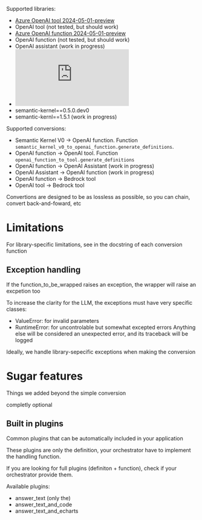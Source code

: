 Supported libraries:
* [Azure OpenAI tool 2024-05-01-preview](https://learn.microsoft.com/en-us/azure/ai-services/openai/how-to/function-calling?tabs=python-new#defining-functions)
* OpenAI tool (not tested, but should work)
* [Azure OpenAI function 2024-05-01-preview](https://learn.microsoft.com/en-us/azure/ai-services/openai/how-to/function-calling?tabs=python-new#defining-functions)
* OpenAI function (not tested, but should work)
* OpenAI assistant (work in progress)
* ![Bedrock tool](https://docs.aws.amazon.com/bedrock/latest/userguide/tool-use.html)
* semantic-kernel==0.5.0.dev0
* semantic-kernl==1.5.1 (work in progress)

Supported conversions:
* Semantic Kernel V0 -> OpenAI function. Function `semantic_kernel_v0_to_openai_function.generate_definitions`.
* OpenAI function -> OpenAI tool. Function `openai_function_to_tool.generate_definitions`
* OpenAI function -> OpenAI Assistant  (work in progress)
* OpenAI Assistant -> OpenAI function (work in progress)
* OpenAI function -> Bedrock tool
* OpenAI tool -> Bedrock tool

Convertions are designed to be as lossless as possible, so you can chain, convert back-and-foward, etc


# Limitations
For library-specific limitations, see in the docstring of each conversion function

## Exception handling
If the function_to_be_wrapped raises an exception, the wrapper will raise an excpetion too

To increase the clarity for the LLM, the exceptions must have very specific classes:
* ValueError: for invalid parameters
* RuntimeError: for uncontrolable but somewhat excepted errors
Anything else will be considered an unexpected error, and its traceback will be logged

Ideally, we handle library-sepecific exceptions when making the conversion

# Sugar features

Things we added beyond the simple conversion

completly optional



## Built in plugins
Common plugins that can be automatically included in your application

These plugins are only the definition, your orchestrator have to implement the handling function.

If you are looking for full plugins (definiton + function), check if your orchestrator provide them.

Available plugins:
* answer_text (only the)
* answer_text_and_code
* answer_text_and_echarts
